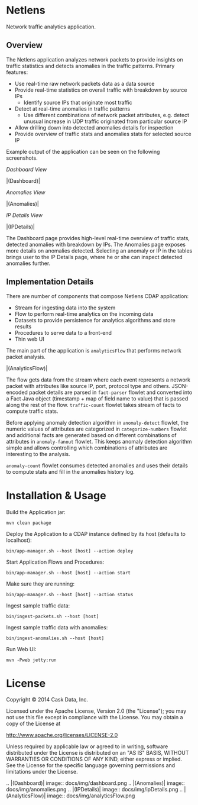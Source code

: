 Netlens
=======

Network traffic analytics application.

Overview
--------

The Netlens application analyzes network packets to provide insights on traffic statistics and detects anomalies in the traffic patterns. Primary features:
  * Use real-time raw network packets data as a data source
  * Provide real-time statistics on overall traffic with breakdown by source IPs
    * Identify source IPs that originate most traffic
  * Detect at real-time anomalies in traffic patterns
    * Use different combinations of network packet attributes, e.g. detect unusual increase in UDP traffic originated from particular source IP
  * Allow drilling down into detected anomalies details for inspection
  * Provide overview of traffic stats and anomalies stats for selected source IP

Example output of the application can be seen on the following screenshots.

*Dashboard View*

|(Dashboard)|

*Anomalies View*

|(Anomalies)|

*IP Details View*

|(IPDetails)|

The Dashboard page provides high-level real-time overview of traffic stats, detected anomalies with breakdown by IPs. The Anomalies page exposes more details on anomalies detected. Selecting an anomaly or IP in the tables brings user to the IP Details page, where he or she can inspect detected anomalies further.

Implementation Details
----------------------

There are number of components that compose Netlens CDAP application:
  * Stream for ingesting data into the system
  * Flow to perform real-time analytics on the incoming data
  * Datasets to provide persistence for analytics algorithms and store results
  * Procedures to serve data to a front-end
  * Thin web UI

The main part of the application is `analyticsFlow` that performs network packet analysis.

|(AnalyticsFlow)|

The flow gets data from the stream where each event represents a network packet with attributes like source IP, port, protocol type and others. JSON-encoded packet details are parsed in `fact-parser` flowlet and converted into a Fact Java object (timestamp + map of field name to value) that is passed along the rest of the flow. `traffic-count` flowlet takes stream of facts to compute traffic stats.

Before applying anomaly detection algorithm in `anomaly-detect` flowlet, the numeric values of attributes are categorized in `categorize-numbers` flowlet and additional facts are generated based on different combinations of attributes in `anomaly-fanout` flowlet. This keeps anomaly detection algorithm simple and allows controlling which combinations of attributes are interesting to the analysis.

`anomaly-count` flowlet consumes detected anomalies and uses their details to compute stats and fill in the anomalies history log.

Installation & Usage
====================

Build the Application jar:
```
mvn clean package
```

Deploy the Application to a CDAP instance defined by its host (defaults to localhost):
```
bin/app-manager.sh --host [host] --action deploy
```

Start Application Flows and Procedures:
```
bin/app-manager.sh --host [host] --action start
```

Make sure they are running:
```
bin/app-manager.sh --host [host] --action status
```

Ingest sample traffic data:
```
bin/ingest-packets.sh --host [host]
```

Ingest sample traffic data with anomalies:
```
bin/ingest-anomalies.sh --host [host]
```

Run Web UI:
```
mvn -Pweb jetty:run
```

License
=======

Copyright © 2014 Cask Data, Inc.

Licensed under the Apache License, Version 2.0 (the "License"); you may not use this file except in compliance with the License. You may obtain a copy of the License at

  http://www.apache.org/licenses/LICENSE-2.0

Unless required by applicable law or agreed to in writing, software distributed under the License is distributed on an "AS IS" BASIS, WITHOUT WARRANTIES OR CONDITIONS OF ANY KIND, either express or implied. See the License for the specific language governing permissions and limitations under the License.


.. |(Dashboard)| image:: docs/img/dashboard.png
.. |(Anomalies)| image:: docs/img/anomalies.png
.. |(IPDetails)| image:: docs/img/ipDetails.png
.. |(AnalyticsFlow)| image:: docs/img/analyticsFlow.png
